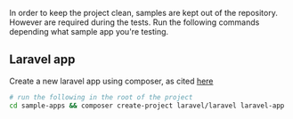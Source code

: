 In order to keep the project clean, samples are kept out of the repository. However are required during the tests. Run the following commands depending what sample app you're testing.

## Laravel app
Create a new laravel app using composer, as cited [here](https://laravel.com/docs/8.x/installation#installation-via-composer)
```bash
# run the following in the root of the project
cd sample-apps && composer create-project laravel/laravel laravel-app
```